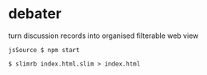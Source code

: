 # debater
turn discussion records into organised filterable web view

```
jsSource $ npm start

$ slimrb index.html.slim > index.html
```